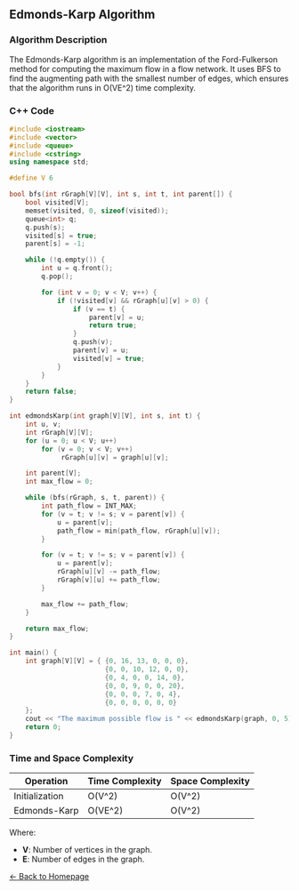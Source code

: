 ## Edmonds-Karp Algorithm

### Algorithm Description
The Edmonds-Karp algorithm is an implementation of the Ford-Fulkerson method for computing the maximum flow in a flow network. It uses BFS to find the augmenting path with the smallest number of edges, which ensures that the algorithm runs in O(VE^2) time complexity.

### C++ Code

```cpp
#include <iostream>
#include <vector>
#include <queue>
#include <cstring>
using namespace std;

#define V 6 

bool bfs(int rGraph[V][V], int s, int t, int parent[]) {
    bool visited[V];
    memset(visited, 0, sizeof(visited));
    queue<int> q;
    q.push(s);
    visited[s] = true;
    parent[s] = -1;

    while (!q.empty()) {
        int u = q.front();
        q.pop();

        for (int v = 0; v < V; v++) {
            if (!visited[v] && rGraph[u][v] > 0) {
                if (v == t) {
                    parent[v] = u;
                    return true;
                }
                q.push(v);
                parent[v] = u;
                visited[v] = true;
            }
        }
    }
    return false;
}

int edmondsKarp(int graph[V][V], int s, int t) {
    int u, v;
    int rGraph[V][V];
    for (u = 0; u < V; u++)
        for (v = 0; v < V; v++)
             rGraph[u][v] = graph[u][v];

    int parent[V];
    int max_flow = 0;

    while (bfs(rGraph, s, t, parent)) {
        int path_flow = INT_MAX;
        for (v = t; v != s; v = parent[v]) {
            u = parent[v];
            path_flow = min(path_flow, rGraph[u][v]);
        }

        for (v = t; v != s; v = parent[v]) {
            u = parent[v];
            rGraph[u][v] -= path_flow;
            rGraph[v][u] += path_flow;
        }

        max_flow += path_flow;
    }

    return max_flow;
}

int main() {
    int graph[V][V] = { {0, 16, 13, 0, 0, 0},
                        {0, 0, 10, 12, 0, 0},
                        {0, 4, 0, 0, 14, 0},
                        {0, 0, 9, 0, 0, 20},
                        {0, 0, 0, 7, 0, 4},
                        {0, 0, 0, 0, 0, 0}
    };
    cout << "The maximum possible flow is " << edmondsKarp(graph, 0, 5);
    return 0;
}
```
### Time and Space Complexity

| Operation          | Time Complexity          | Space Complexity         |
|--------------------|--------------------------|--------------------------|
| Initialization     | O(V^2)                   | O(V^2)                   |
| Edmonds-Karp       | O(VE^2)                  | O(V^2)                   |

Where:
- **V**: Number of vertices in the graph.
- **E**: Number of edges in the graph.

[← Back to Homepage](https://mehwishferoz.github.io/#1--network-flow)